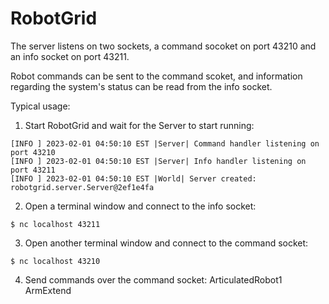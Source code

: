 # RobotGrid

The server listens on two sockets, a command socoket on port 43210 and an info
socket on port 43211.

Robot commands can be sent to the command scoket, and information regarding
the system's status can be read from the info socket.

Typical usage:

1. Start RobotGrid and wait for the Server to start running:
```
[INFO ] 2023-02-01 04:50:10 EST |Server| Command handler listening on port 43210
[INFO ] 2023-02-01 04:50:10 EST |Server| Info handler listening on port 43211
[INFO ] 2023-02-01 04:50:10 EST |World| Server created: robotgrid.server.Server@2ef1e4fa
```

2. Open a terminal window and connect to the info socket:
```
$ nc localhost 43211
```

3. Open another terminal window and connect to the command socket:
```
$ nc localhost 43210
```

4. Send commands over the command socket:
    ArticulatedRobot1 ArmExtend

